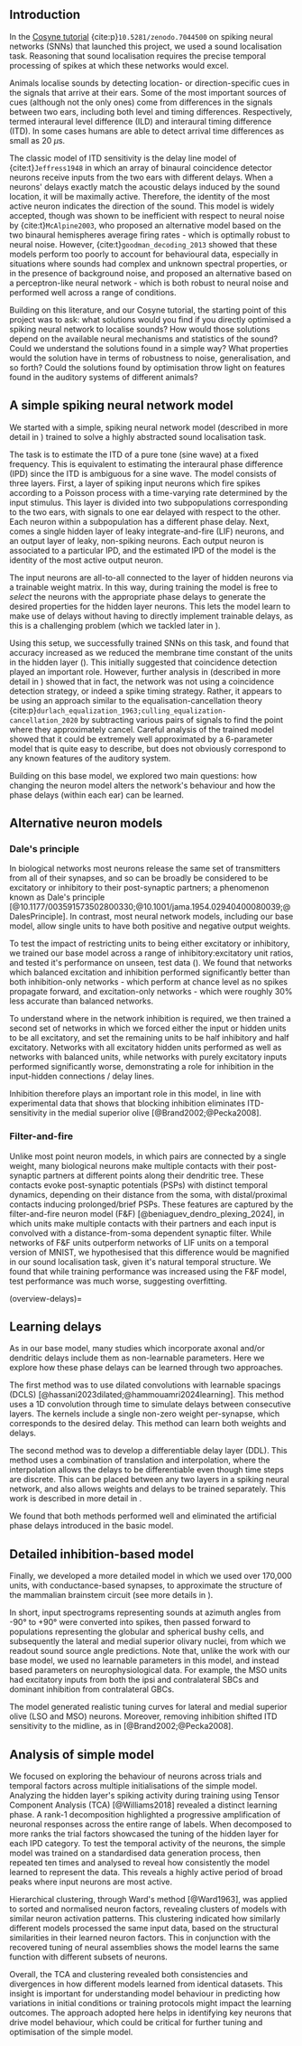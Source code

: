 ## Introduction 

In the [Cosyne tutorial](https://neural-reckoning.github.io/cosyne-tutorial-2022/) {cite:p}`10.5281/zenodo.7044500` on spiking neural networks (SNNs) that launched this project, we used a sound localisation task. Reasoning that sound localisation requires the precise temporal processing of spikes at which these networks would excel.  

Animals localise sounds by detecting location- or direction-specific cues in the signals that arrive at their ears. Some of the most important sources of cues (although not the only ones) come from differences in the signals between two ears, including both level and timing differences. Respectively, termed interaural level difference (ILD) and interaural timing difference (ITD). In some cases humans are able to detect arrival time differences as small as 20 $\mu$s.

The classic model of ITD sensitivity is the delay line model of {cite:t}`Jeffress1948` in which an array of binaural coincidence detector neurons receive inputs from the two ears with different delays. When a neurons' delays exactly match the acoustic delays induced by the sound location, it will be maximally active. Therefore, the identity of the most active neuron indicates the direction of the sound. This model is widely accepted, though was shown to be inefficient with respect to neural noise by {cite:t}`McAlpine2003`, who proposed an alternative model based on the two binaural hemispheres average firing rates - which is optimally robust to neural noise. However, {cite:t}`goodman_decoding_2013` showed that these models perform too poorly to account for behavioural data, especially in situations where sounds had complex and unknown spectral properties, or in the presence of background noise, and proposed an alternative based on a perceptron-like neural network - which is both robust to neural noise and performed well across a range of conditions. 

Building on this literature, and our Cosyne tutorial, the starting point of this project was to ask: what solutions would you find if you directly optimised a spiking neural network to localise sounds? How would those solutions depend on the available neural mechanisms and statistics of the sound? Could we understand the solutions found in a simple way? What properties would the solution have in terms of robustness to noise, generalisation, and so forth? Could the solutions found by optimisation throw light on features found in the auditory systems of different animals? 

## A simple spiking neural network model

We started with a simple, spiking neural network model (described in more detail in [](#basic-methods)) trained to solve a highly abstracted sound localisation task. 

The task is to estimate the ITD of a pure tone (sine wave) at a fixed frequency. This is equivalent to estimating the interaural phase difference (IPD) since the ITD is ambiguous for a sine wave. The model consists of three layers. First, a layer of spiking input neurons which fire spikes according to a Poisson process with a time-varying rate determined by the input stimulus. This layer is divided into two subpopulations corresponding to the two ears, with signals to one ear delayed with respect to the other. Each neuron within a subpopulation has a different phase delay. Next, comes a single hidden layer of leaky integrate-and-fire (LIF) neurons, and an output layer of leaky, non-spiking neurons. Each output neuron is associated to a particular IPD, and the estimated IPD of the model is the identity of the most active output neuron. 

The input neurons are all-to-all connected to the layer of hidden neurons via a trainable weight matrix. In this way, during training the model is free to *select* the neurons with the appropriate phase delays to generate the desired properties for the hidden layer neurons. This lets the model learn to make use of delays without having to directly implement trainable delays, as this is a challenging problem (which we tackled later in [](#overview-delays)).

Using this setup, we successfully trained SNNs on this task, and found that accuracy increased as we reduced the membrane time constant of the units in the hidden layer ([](../research/Optimizing-Membrane-Time-Constant.ipynb)). This initially suggested that coincidence detection played an important role. However, further analysis in [](../../research/time-constant-solutions.ipynb) (described in more detail in [](#basic-model)) showed that in fact, the network was not using a coincidence detection strategy, or indeed a spike timing strategy. Rather, it appears to be using an approach similar to the equalisation-cancellation theory {cite:p}`durlach_equalization_1963;culling_equalization-cancellation_2020` by subtracting various pairs of signals to find the point where they approximately cancel. Careful analysis of the trained model showed that it could be extremely well approximated by a 6-parameter model that is quite easy to describe, but does not obviously correspond to any known features of the auditory system.

Building on this base model, we explored two main questions: how changing the neuron model alters the network's behaviour and how the phase delays (within each ear) can be learned.
    
## Alternative neuron models  

### Dale's principle 

In biological networks most neurons release the same set of transmitters from all of their synapses, and so can be broadly be considered to be excitatory or inhibitory to their post-synaptic partners; a phenomenon known as Dale's principle [@10.1177/003591573502800330;@10.1001/jama.1954.02940400080039;@DalesPrinciple]. In contrast, most neural network models, including our base model, allow single units to have both positive and negative output weights.

To test the impact of restricting units to being either excitatory or inhibitory, we trained our base model across a range of inhibitory:excitatory unit ratios, and tested it's performance on unseen, test data ([](../research/Dales_law.ipynb)). We found that networks which balanced excitation and inhibition performed significantly better than both inhibition-only networks - which perform at chance level as no spikes propagate forward, and excitation-only networks - which were roughly 30% less accurate than balanced networks.

To understand where in the network inhibition is required, we then trained a second set of networks in which we forced either the input or hidden units to be all excitatory, and set the remaining units to be half inhibitory and half excitatory. Networks with all excitatory hidden units performed as well as networks with balanced units, while networks with purely excitatory inputs performed significantly worse, demonstrating a role for inhibition in the input-hidden connections / delay lines.

Inhibition therefore plays an important role in this model, in line with experimental data that shows that blocking inhibition eliminates ITD-sensitivity in the medial superior olive [@Brand2002;@Pecka2008].

### Filter-and-fire

Unlike most point neuron models, in which pairs are connected by a single weight, many biological neurons make multiple contacts with their post-synaptic partners at different points along their dendritic tree. These contacts evoke post-synaptic potentials (PSPs) with distinct temporal dynamics, depending on their distance from the soma, with distal/proximal contacts inducing prolonged/brief PSPs. These features are captured by the filter-and-fire neuron model (F&F) [@beniaguev_dendro_plexing_2024], in which units make multiple contacts with their partners and each input is convolved with a distance-from-soma dependent synaptic filter. While networks of F&F units outperform networks of LIF units on a temporal version of MNIST, we hypothesised that this difference would be magnified in our sound localisation task, given it's natural temporal structure. We found that while training performance was increased using the F&F model, test performance was much worse, suggesting overfitting. 

(overview-delays)=
## Learning delays 
As in our base model, many studies which incorporate axonal and/or dendritic delays include them as non-learnable parameters. Here we explore how these phase delays can be learned through two approaches.

The first method was to use dilated convolutions with learnable spacings (DCLS) [@hassani2023dilated;@hammouamri2024learning]. This method uses a 1D convolution through time to simulate delays between consecutive layers. The kernels include a single non-zero weight per-synapse, which corresponds to the desired delay. This method can learn both weights and delays.

The second method was to develop a differentiable delay layer (DDL). This method uses a combination of translation and interpolation, where the interpolation allows the delays to be differentiable even though time steps are discrete. This can be placed between any two layers in a spiking neural network, and also allows weights and delays to be trained separately. This work is described in more detail in [](#delay-section).

We found that both methods performed well and eliminated the artificial phase delays introduced in the basic model.

## Detailed inhibition-based model

Finally, we developed a more detailed model in which we used over 170,000 units, with conductance-based synapses, to approximate the structure of the mammalian brainstem circuit (see more details in [](#inhib-model)). 

In short, input spectrograms representing sounds at azimuth angles from -90° to +90° were converted into spikes, then passed forward to populations representing the globular and spherical bushy cells, and subsequently the lateral and medial superior olivary nuclei, from which we readout sound source angle predictions. Note that, unlike the work with our base model, we used no learnable parameters in this model, and instead based parameters on neurophysiological data. For example, the MSO units had excitatory inputs from both the ipsi and contralateral SBCs and dominant inhibition from contralateral GBCs.

The model generated realistic tuning curves for lateral and medial superior olive (LSO and MSO) neurons. Moreover, removing inhibition shifted ITD sensitivity to the midline, as in [@Brand2002;@Pecka2008].


## Analysis of simple model 
We focused on exploring the behaviour of neurons across trials and temporal factors across multiple initialisations of the simple model. Analyzing the hidden layer's spiking activity during training using Tensor Component Analysis (TCA) [@Williams2018] revealed a distinct learning phase. A rank-1 decomposition highlighted a progressive amplification of neuronal responses across the entire range of labels. When decomposed to more ranks the trial factors showcased the tuning of the hidden layer for each IPD category. To test the temporal activity of the neurons, the simple model was trained on a standardised data generation process, then repeated ten times and analysed to reveal how consistently the model learned to represent the data. This reveals a highly active period of broad peaks where input neurons are most active. 

Hierarchical clustering, through Ward's method [@Ward1963], was applied to sorted and normalised neuron factors, revealing clusters of models with similar neuron activation patterns. This clustering indicated how similarly different models processed the same input data, based on the structural similarities in their learned neuron factors. This in conjunction with the recovered tuning of neural assemblies shows the model learns the same function with different subsets of neurons. 

Overall, the TCA and clustering revealed both consistencies and divergences in how different models learned from identical datasets. This insight is important for understanding model behaviour in predicting how variations in initial conditions or training protocols might impact the learning outcomes. The approach adopted here helps in identifying key neurons that drive model behaviour, which could be critical for further tuning and optimisation of the simple model.